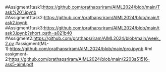 #Assigment1task1:https://github.com/prathapsriram/AIML2024/blob/main/Task%201.ipynb
#Assigment1task2:https://github.com/prathapsriram/AIML2024/blob/main/task2.ipynb
#Assigment1task3:https://github.com/prathapsriram/AIML2024/blob/main/task3.ipynb?short_path=a021b40
#Assigment2:https://github.com/prathapsriram/AIML2024/blob/main/week_2.py
#assigment(ML-1):https://github.com/prathapsriram/AIML2024/blob/main/pro.ipynb
#ml assigment-2:https://github.com/prathapsriram/AIML2024/blob/main/2203a51516-ass5-aiml.pdf
